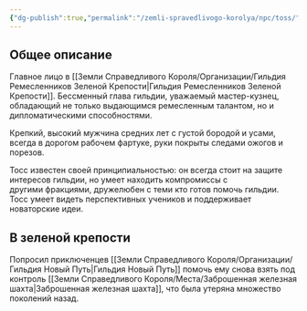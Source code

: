 ```yaml
---
{"dg-publish":true,"permalink":"/zemli-spravedlivogo-korolya/npc/toss/"}
---
```


## Общее описание
Главное лицо в [[Земли Справедливого Короля/Организации/Гильдия Ремесленников Зеленой Крепости\|Гильдия Ремесленников Зеленой Крепости]]. Бессменный глава гильдии, уважаемый мастер-кузнец, обладающий не только выдающимся ремесленным талантом, но и дипломатическими способностями.

Крепкий, высокий мужчина средних лет с густой бородой и усами, всегда в дорогом рабочем фартуке, руки покрыты следами ожогов и порезов.

Тосс известен своей принципиальностью: он всегда стоит на защите интересов гильдии, но умеет находить компромиссы с другими фракциями, дружелюбен с теми кто готов помочь гильдии. Тосс умеет видеть перспективных учеников и поддерживает новаторские идеи.

## В зеленой крепости
Попросил приключенцев [[Земли Справедливого Короля/Организации/Гильдия Новый Путь\|Гильдия Новый Путь]] помочь ему снова взять под контроль [[Земли Справедливого Короля/Места/Заброшенная железная шахта\|Заброшенная железная шахта]], что была утеряна множество поколений назад.